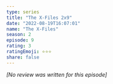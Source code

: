```yaml
---
type: series
title: "The X-Files 2x9"
date: "2022-08-19T16:07:01"
name: "The X-Files"
season: 2
episode: 9
rating: 3
ratingEmoji: ⭐️⭐️⭐️
share: false
---
```


_[No review was written for this episode]_
